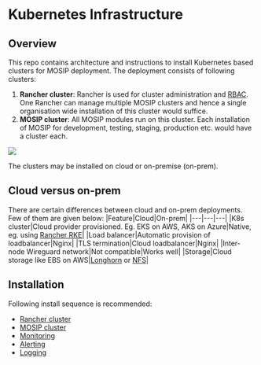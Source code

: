# Kubernetes Infrastructure

## Overview
This repo contains architecture and instructions to install Kubernetes based clusters for MOSIP deployment. The deployment consists of following clusters:
1. **Rancher cluster**: Rancher is used for cluster administration and [RBAC](https://kubernetes.io/docs/reference/access-authn-authz/rbac/). One Rancher can manage multiple MOSIP clusters and hence a single organisation wide installation of this cluster would suffice.
1. **MOSIP cluster**:  All MOSIP modules run on this cluster. Each installation of MOSIP for development, testing, staging, production etc. would have a cluster each. 

![](docs/_images/architecture.png)

The clusters may be installed on cloud or on-premise (on-prem).

## Cloud versus on-prem
There are certain differences between cloud and on-prem deployments. Few of them are given below:
|Feature|Cloud|On-prem|
|---|---|---|
|K8s cluster|Cloud provider provisioned. Eg. EKS on AWS, AKS on Azure|Native, eg. using [Rancher RKE](https://rancher.com/docs/rke/latest/en/)|
|Load balancer|Automatic provision of loadbalancer|Nginx|
|TLS termination|Cloud loadbalancer|Nginx|
|Inter-node Wireguard network|Not compatible|Works well|
|Storage|Cloud storage like EBS on AWS|[Longhorn](cluster/longhorn) or [NFS](https://en.wikipedia.org/wiki/Network_File_System)|

## Installation
Following install sequence is recommended:
* [Rancher cluster](rancher/README.md) 
* [MOSIP cluster](mosip/README.md)
* [Monitoring](monitoring/README.md)
* [Alerting](monitoring/alerting/README.md)
* [Logging](logging/README.md)
